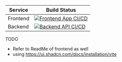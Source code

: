 
| Service   | Build Status                                                                 |
|-----------|-----------------------------------------------------------------------------|
| Frontend  | [![Frontend App CI/CD](https://github.com/prasnitt/JobTracker/actions/workflows/frontend-ci-cd.yml/badge.svg?branch=main)](https://github.com/prasnitt/JobTracker/actions/workflows/frontend-ci-cd.yml) |
| Backend   | [![Backend API CI/CD](https://github.com/prasnitt/JobTracker/actions/workflows/backend-ci-cd.yml/badge.svg?branch=main)](https://github.com/prasnitt/JobTracker/actions/workflows/backend-ci-cd.yml)   |



TODO

* Refer to ReadMe of frontend as well
* using https://ui.shadcn.com/docs/installation/vite